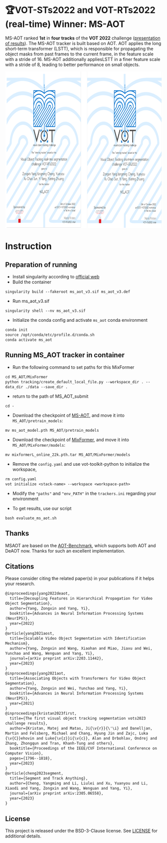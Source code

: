 # 🏆VOT-STs2022 and VOT-RTs2022 (real-time) Winner: MS-AOT
MS-AOT ranked **1st** in **four tracks** of the **VOT 2022** challenge ([presentation of results](https://data.votchallenge.net/vot2022/vot2022_st_rt.pdf)). The MS-AOT tracker is built based on AOT. AOT applies the long short-term transformer (LSTT), which is responsible for propagating the object masks from past frames to the current frame, in the feature scale with a stride of 16. MS-AOT additionally appliesLSTT in a finer feature scale with a stride of 8, leading to better performance on small objects. 
 <!-- You can get the .def in [ms_aot_v3.def](https://drive.google.com/file/d/1MwL1CVs_Yc-jGjiS-4pBFVspm0DTIPh7/view?usp=sharing). -->
<p align="center"><img src="./Figures/certificate.jpg" width = "900" height = "500" alt="vot2022_certificate"/> </p>

# Instruction
## Preparation of running
* Install singularity according to [official web](https://docs.sylabs.io/guides/3.5/user-guide/quick_start.html)
* Build the container

```
singularity build --fakeroot ms_aot_v3.sif ms_aot_v3.def
```

* Run ms_aot_v3.sif

```
singularity shell --nv ms_aot_v3.sif
```

* Initialize the conda config and activate `ms_aot` conda environment
  
```
conda init
source /opt/conda/etc/profile.d/conda.sh
conda activate ms_aot
```

## Running MS_AOT tracker in container

* Run the following command to set paths for this MixFormer
  
```
cd MS_AOT/MixFormer
python tracking/create_default_local_file.py --workspace_dir . --data_dir ./data --save_dir .
```
* return to the path of MS_AOT_submit 
```
cd -
```
* Download the checkpoint of [MS-AOT](https://drive.google.com/file/d/1aEvMAcx3sJ2FRBIb0MsCSsvJrp3M0Cce/view?usp=sharing), and move it into `MS_AOT/pretrain_models`:
```
mv ms_aot_model.pth MS_AOT/pretrain_models
```
* Download the checkpoint of [MixFormer](https://drive.google.com/file/d/18qfUTVOyQ7Nyz8QaEoa2zecVbQCnbtWV/view?usp=sharing), and move it into `MS_AOT/MixFormer/models`:
  
```
mv mixformerL_online_22k.pth.tar MS_AOT/MixFormer/models
```

* Remove the `config.yaml` and use vot-toolkit-python to initialize the workspace, 
```
rm config.yaml
vot initialize <stack-name> --workspace <workspace-path>
```

* Modify the `"paths"` and `"env_PATH"` in the `trackers.ini` regarding your environment

* To get results, use our script

```
bash evaluate_ms_aot.sh
```


<!-- ## NOTE -->
<!-- 1. We recommend to use evaluate_ms_aot.sh to get results, since the vot toolkit will sometimes be interrupted due to the slow building of models. Before run `evaluate_ms_aot.sh`, you should modify the `workspace` defined in it. -->

## Thanks
MSAOT are based on the [AOT-Benchmark](https://github.com/yoxu515/aot-benchmark), which supports both AOT and DeAOT now. Thanks for such an excellent implementation.

## Citations
Please consider citing the related paper(s) in your publications if it helps your research.
```
@inproceedings{yang2022deaot,
  title={Decoupling Features in Hierarchical Propagation for Video Object Segmentation},
  author={Yang, Zongxin and Yang, Yi},
  booktitle={Advances in Neural Information Processing Systems (NeurIPS)},
  year={2022}
}
@article{yang2021aost,
  title={Scalable Video Object Segmentation with Identification Mechanism},
  author={Yang, Zongxin and Wang, Xiaohan and Miao, Jiaxu and Wei, Yunchao and Wang, Wenguan and Yang, Yi},
  journal={arXiv preprint arXiv:2203.11442},
  year={2023}
}
@inproceedings{yang2021aot,
  title={Associating Objects with Transformers for Video Object Segmentation},
  author={Yang, Zongxin and Wei, Yunchao and Yang, Yi},
  booktitle={Advances in Neural Information Processing Systems (NeurIPS)},
  year={2021}
}
@inproceedings{kristan2023first,
  title={The first visual object tracking segmentation vots2023 challenge results},
  author={Kristan, Matej and Matas, Ji{\v{r}}{\'\i} and Danelljan, Martin and Felsberg, Michael and Chang, Hyung Jin and Zajc, Luka {\v{C}}ehovin and Luke{\v{z}}i{\v{c}}, Alan and Drbohlav, Ondrej and Zhang, Zhongqun and Tran, Khanh-Tung and others},
  booktitle={Proceedings of the IEEE/CVF International Conference on Computer Vision},
  pages={1796--1818},
  year={2023}
}
@article{cheng2023segment,
  title={Segment and Track Anything},
  author={Cheng, Yangming and Li, Liulei and Xu, Yuanyou and Li, Xiaodi and Yang, Zongxin and Wang, Wenguan and Yang, Yi},
  journal={arXiv preprint arXiv:2305.06558},
  year={2023}
}
```
## License
This project is released under the BSD-3-Clause license. See [LICENSE](./LICENSE) for additional details.